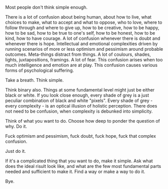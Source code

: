 Most people don't think simple enough.

There is a lot of confusion about being human, about how to live, what choices to make, what to accept and what to oppose, who to love,
where to follow through and where to give up, how to be creative, how to be happy, how to be sad, how to be true to one's self, how to be honest, how to be kind, how to have courage.
A lot of confusion whenever there is doubt and whenever there is hope.
Intellectual and emotional complexities driven by running scenarios of more or less optimism and pessimism around probable outcomes.
Meta-things distract from things.
A lot of coulours, shades, lights, juxtapositions, framings.
A lot of fear.
This confusion arises when too much intelligence and emotion are at play.
This confusion causes various forms of psychological suffering.

Take a breath. Think simple.

Think binary also.
Things at some fundamental level might just be either black or white.
If you look close enough, every shade of grey is a just peculiar combination of black and white "pixels".
Every shade of grey - every complexity - is an optical illusion of holistic perception.
There does not need to be confusion, when complexity is debunked into simplicity.

Think of what you want to do.
Choose how deep to ponder the question of why.
Do it.

Fuck optimism and pessimism, fuck doubt, fuck hope, fuck that complex confusion.

Just do it.

If it's a complicated thing that you want to do, make it simple.
Ask what does the ideal risult look like, and what are the few most fundamental parts needed and sufficient to make it.
Find a way or make a way to do it.

Bye.
